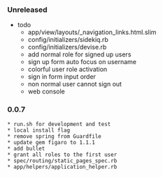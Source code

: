 ### Unreleased
  * todo
    * app/view/layouts/_navigation_links.html.slim
    * config/initializers/sidekiq.rb
    * config/initializers/devise.rb
    * add normal role for signed up users
    * sign up form auto focus on username
    * colorful user role activation
    * sign in form input order
    * non normal user cannot sign out
    * web console

### 0.0.7
    * run.sh for development and test
    * local install flag
    * remove spring from Guardfile
    * update gem figaro to 1.1.1
    * add bullet
    * grant all roles to the first user
    * spec/routing/static_pages_spec.rb
    * app/helpers/application_helper.rb

